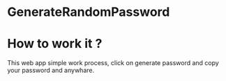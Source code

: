 # GenerateRandomPassword

# How to work it ? 
This web app simple work process, click on generate password and copy your password and anywhare.
